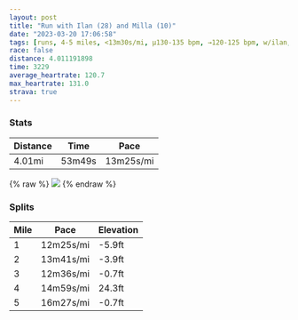 ```yaml
---
layout: post
title: "Run with Ilan (28) and Milla (10)"
date: "2023-03-20 17:06:58"
tags: [runs, 4-5 miles, <13m30s/mi, μ130-135 bpm, →120-125 bpm, w/ilan, w/milla]
race: false
distance: 4.011191898
time: 3229
average_heartrate: 120.7
max_heartrate: 131.0
strava: true
---
```


### Stats

| Distance | Time | Pace |
|----------|------|------|
|4.01mi|53m49s|13m25s/mi|

{% raw %}
<img src='https://maps.googleapis.com/maps/api/staticmap?maptype=roadmap&path=enc:ciwwF|psbMBRIv@CHGDCFCb@@~@E^M\@b@[bAARB\HRRH^f@hAOTXBHYd@y@t@i@pDBFL@@BIf@VEv@NN?ZxALVVLp@@^FPLETSp@Ml@S`@On@c@pASZIf@Uf@@DKj@e@lACTNNVP@AUQSIg@rACPDFj@d@hCzA`@Z~@h@zB|A`@R^\`Al@|@\`@TL^NNjBl@hAVt@VZDz@ZP@fBn@XDTC`B@pCH`@Ln@b@P?^[`@Uh@Ad@NFAF_@B{AN_@nBaBL?l@Qf@L^RLD^?NDb@@ZQZ@RAVN?BD?F\B?FVb@CVEh@Sr@IdAGv@Z^v@LPJV\`@d@^BFRJDCb@@|@w@^K^QXBXd@j@nAVZZPb@HTLj@Dr@N|ALh@Lx@Nf@@RNHBJFp@Vv@RVNd@JZLXTdADXDDD?ACHc@KAB@AO?q@Ia@Us@Wc@W_@AMEIIq@a@u@Wi@Ie@Cq@O_AIYKWAu@Iu@QcBQq@]A@WMC?BHOEw@e@w@@i@Hk@@c@IW?w@KoA{@k@IYO]Ki@IqAa@WG]A_@KQ?@BI@_@MG@EFQFMEG@GJMIY?WGo@g@KC_AGk@USEEFC`AFt@Td@An@B`@HBFNJL@JKnCGj@?d@QxCIh@ITI?]u@?u@Cy@@}@EKGEkAg@wA]OGIOIiAa@u@c@Q}@EW?a@Du@BSAuBo@iC_AgCq@u@MYKUWQ_@oAm@i@c@o@c@iAq@m@We@]WKYYi@WYYw@c@eC_BAKP]Pk@Lk@JaAVw@F[p@mBNQDQNW\w@FWBYL_@Tc@GEK?EIQM{A{@UKM@W[OGGM_@WJi@JSLg@@QGG@E\IFKFS@u@AYCGSKCOKCEMWWGMOK&key=AIzaSyC1MId7bFpkLXNAaYhBSTb8jLyiSqzbDtM&size=800x800&markers=color:yellow|label:S|40.75682,-73.99711&markers=color:green|label:F|40.75708000000002,-73.99954000000004'>
{% endraw %}

### Splits

| Mile | Pace | Elevation |
|------|------|-----------|
|1|12m25s/mi|-5.9ft|
|2|13m41s/mi|-3.9ft|
|3|12m36s/mi|-0.7ft|
|4|14m59s/mi|24.3ft|
|5|16m27s/mi|-0.7ft|
